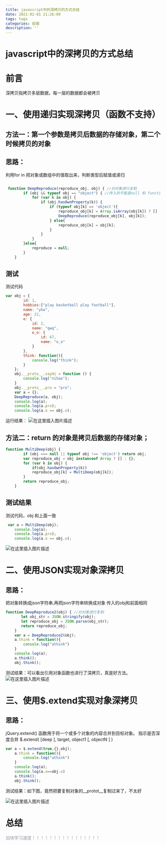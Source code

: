 ```yaml
---
title: javascript中的深拷贝的方式总结
date: 2021-02-01 21:26:09
tags: tags
categories: 前端
description: ''
---
```

# javascript中的深拷贝的方式总结
<!--more-->

# 前言

深拷贝指拷贝多层数据，每一层的数据都会被拷贝

# 一、使用递归实现深拷贝（函数不支持）

## 方法一：第一个参数是拷贝后数据的存储对象，第二个时候拷贝的对象
## 思路：
利用for in 把对象或数组中的值取出来，判断类型后赋值或递归

```javascript

 function DeepReproduce(reproduce_obj, obj) { //对对象进行复制
        if (obj && typeof obj == "object") { //传入的不能是null 和 function   
            for (var k in obj) {
                if (obj.hasOwnProperty(k)) {
                    if (typeof obj[k] == 'object'){
                        reproduce_obj[k] = Array.isArray(obj[k]) ? [] : {};//判断数组还是对
                        DeepReproduce(reproduce_obj[k], obj[k]);
                    } else{
                        reproduce_obj[k] = obj[k];
                    }
                }
            }
        }else{
        	reproduce = null;
        }
    }
```
## 测试
测试代码
```javascript
var obj = {
        id: 1,
        hobbies:["play basketball play football"],
        name: "ykw",
        age: 22,
        o: {
            id: 2,
            name: "qwq",
            o_o: {
                id: 67,
                name: "o_o"
            }
        },
        think: function(){
            console.log("think");
        }
    };
    obj.__proto__.sayHi = function () {
        console.log("nihao");
    }
    obj.__proto__.pro = "pro";
    var a = {};
    DeepReproduce(a, obj);
    console.log(a);
    console.log(a.pro);
    console.log(a.o == obj.o);
```
运行结果：
![在这里插入图片描述](https://img-blog.csdnimg.cn/20210131145545882.png?x-oss-process=image/watermark,type_ZmFuZ3poZW5naGVpdGk,shadow_10,text_aHR0cHM6Ly9ibG9nLmNzZG4ubmV0L3FxXzQ0Mzg4NDc2,size_16,color_FFFFFF,t_70)


## 方法二：return 的对象是拷贝后数据的存储对象；

```javascript
function MultiDeep(obj) {
        if (obj === null || typeof obj !== 'object') return obj;
        var reproduce_obj = obj instanceof Array ? [] : {};
        for (var k in obj) {
            if(obj.hasOwnProperty(k))
            reproduce_obj[k] = MultiDeep(obj[k]);
        }
        return reproduce_obj;
    }
```
## 测试结果
测试代码，obj 和上面一致

```javascript
 var a = MultiDeep(obj);
    console.log(a);
    console.log(a.pro);
    console.log(a.o == obj.o);
```

![在这里插入图片描述](https://img-blog.csdnimg.cn/20210131150354679.png?x-oss-process=image/watermark,type_ZmFuZ3poZW5naGVpdGk,shadow_10,text_aHR0cHM6Ly9ibG9nLmNzZG4ubmV0L3FxXzQ0Mzg4NDc2,size_16,color_FFFFFF,t_70)


# 二、使用JSON实现对象深拷贝
## 思路：
把对象转换成json字符串,再把json字符串转换成对象
传入的obj和前面相同

```javascript
function DeepReproduce2(obj) { //对对象进行复制
       let obj_str = JSON.stringify(obj);
       let reproduce_obj = JSON.parse(obj_str);
       return reproduce_obj;
    }
    var a = DeepReproduce2(obj);
    a.think = function(){
        console.log("athink")
    }
    console.log(a);
    a.think();
    obj.think();
```
测试结果：可以看出引用对象函数也进行了深拷贝，真是好方法。
![在这里插入图片描述](https://img-blog.csdnimg.cn/2021013115160936.png?x-oss-process=image/watermark,type_ZmFuZ3poZW5naGVpdGk,shadow_10,text_aHR0cHM6Ly9ibG9nLmNzZG4ubmV0L3FxXzQ0Mzg4NDc2,size_16,color_FFFFFF,t_70)
# 三、使用$.extend实现对象深拷贝
## 思路：
jQuery.extend() 函数用于将一个或多个对象的内容合并到目标对象。
指示是否深度合并
$.extend( [deep ], target, object1 [, objectN ] )
```javascript
var a = $.extend(true,{},obj);
    a.think = function(){
        console.log("athink")
    }
    console.log(a);
    console.log(a.o==obj.o)
    a.think();
    obj.think();
```
测试结果：如下图，竟然把要复制对象的__protot__复制过来了，不太好

![在这里插入图片描述](https://img-blog.csdnimg.cn/20210131152922381.png?x-oss-process=image/watermark,type_ZmFuZ3poZW5naGVpdGk,shadow_10,text_aHR0cHM6Ly9ibG9nLmNzZG4ubmV0L3FxXzQ0Mzg4NDc2,size_16,color_FFFFFF,t_70)



# 总结
<font color=#999AAA >加快学习速度！！！！！！！！！！！！！！！！
